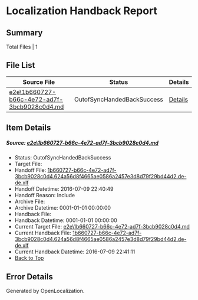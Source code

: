 # <a name='report-top'></a> Localization Handback Report

## Summary
 Total Files | 1

## File List
 Source File | Status | Details 
 ----------- | ------ | ------- 
 [e2e\1b660727-b66c-4e72-ad7f-3bcb9028c0d4.md](https://github.com/OpenLocalizationTestOrg/oltest/blob/1ce6d993598118d2131e93b2bd32c695f29ffdd1/e2e/1b660727-b66c-4e72-ad7f-3bcb9028c0d4.md) | OutofSyncHandedBackSuccess | [Details](#e9f8a81d362d7a2601086a45db65dabe2a1825b61)

## Item Details
##### <a name='e9f8a81d362d7a2601086a45db65dabe2a1825b61'></a> Source: [e2e\1b660727-b66c-4e72-ad7f-3bcb9028c0d4.md](https://github.com/OpenLocalizationTestOrg/oltest/blob/1ce6d993598118d2131e93b2bd32c695f29ffdd1/e2e/1b660727-b66c-4e72-ad7f-3bcb9028c0d4.md)
* Status: OutofSyncHandedBackSuccess
* Target File: 
* Handoff File: [1b660727-b66c-4e72-ad7f-3bcb9028c0d4.624a56d8f4665ae0586a2457e3d8d79f29bd44d2.de-de.xlf](https://github.com/OpenLocalizationTestOrg/olhandoff-e2e/blob/1dd0ac0d521101e91327af4ed0b54d297fdd6379/ol-handoff/OpenLocalizationTestOrg/oltest-dede-fly/ci/ht/1b660727-b66c-4e72-ad7f-3bcb9028c0d4.624a56d8f4665ae0586a2457e3d8d79f29bd44d2.de-de.xlf)
* Handoff Datetime: 2016-07-09 22:40:49
* Handoff Reason: Include
* Archive File: 
* Archive Datetime: 0001-01-01 00:00:00
* Handback File: 
* Handback Datetime: 0001-01-01 00:00:00
* Current Target File: [e2e\1b660727-b66c-4e72-ad7f-3bcb9028c0d4.md](https://github.com/OpenLocalizationTestOrg/oltest-dede-fly/blob/8aeff0e6fcc9940e5cade7f686a5c8ca1d40451d/e2e/1b660727-b66c-4e72-ad7f-3bcb9028c0d4.md)
* Current Handback File: [1b660727-b66c-4e72-ad7f-3bcb9028c0d4.624a56d8f4665ae0586a2457e3d8d79f29bd44d2.de-de.xlf](https://github.com/OpenLocalizationTestOrg/olhandback-e2e/blob/6c8b17d34b1cb9708b790b9d7da9d8cbd847f500/ol-handback/OpenLocalizationTestOrg/oltest-dede-fly/ci/ht/1b660727-b66c-4e72-ad7f-3bcb9028c0d4.624a56d8f4665ae0586a2457e3d8d79f29bd44d2.de-de.xlf)
* Current Handback Datetime: 2016-07-09 22:41:11
* [Back to Top](#report-top)


## Error Details

Generated by OpenLocalization.
